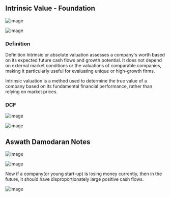 ## Intrinsic Value - Foundation

![image](https://github.com/user-attachments/assets/3c63ed3f-fcb5-4b8d-bb83-4c2a5b2c9f16)

![image](https://github.com/user-attachments/assets/f9dce659-03d6-4b6c-b707-c6e8bc4deb8e)


### Definition

Definition
Intrinsic or absolute valuation assesses a company's worth based on its expected future cash flows and growth potential. 
It does not depend on external market conditions or the valuations of comparable companies, making it particularly useful for evaluating unique or high-growth firms.

Intrinsic valuation is a method used to determine the true value of a company based on its fundamental financial performance, rather than relying on market prices. 


### DCF

![image](https://github.com/user-attachments/assets/e186ce04-9653-4b58-b227-eecf4b82ca27)

![image](https://github.com/user-attachments/assets/d754b037-ff87-4c19-87d7-15621eca028a)


## Aswath Damodaran Notes

![image](https://github.com/user-attachments/assets/43fedbb2-0017-420b-85b2-4db931c8f23a)

![image](https://github.com/user-attachments/assets/0d0d74c7-1ce5-4b60-b2b9-66c8cee7bab8)

Now if a company(or young start-up) is losing money currently, then in the future, it should have disproportionately large positive cash flows.

![image](https://github.com/user-attachments/assets/0d44f0d0-7cc4-4bbc-92cd-5780ffe11121)
